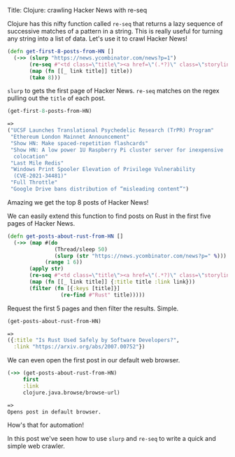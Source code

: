 Title: Clojure: crawling Hacker News with re-seq

Clojure has this nifty function called `re-seq` that returns a lazy sequence of successive matches of a pattern in a string.  This is really useful for turning any string into a list of data. Let's use it to crawl Hacker News!

```Clojure
(defn get-first-8-posts-from-HN []
  (->> (slurp "https://news.ycombinator.com/news?p=1")
       (re-seq #"<td class=\"title\"><a href=\"(.*?)\" class=\"storylink\">(.*?)</a>")
       (map (fn [[_ link title]] title))
       (take 8)))
```

`slurp` to gets the first page of Hacker News. `re-seq` matches on the regex pulling out the `title` of each post.

```Clojure
(get-first-8-posts-from-HN)

=>
("UCSF Launches Translational Psychedelic Research (TrPR) Program"
 "Ethereum London Mainnet Announcement"
 "Show HN: Make spaced-repetition flashcards"
 "Show HN: A low power 1U Raspberry Pi cluster server for inexpensive
  colocation"
 "Last Mile Redis"
 "Windows Print Spooler Elevation of Privilege Vulnerability
  (CVE-2021-34481)"
 "Full Throttle"
 "Google Drive bans distribution of “misleading content”")
```

Amazing we get the top 8 posts of Hacker News!

We can easily extend this function to find posts on Rust in the first five pages of Hacker News.

```Clojure
(defn get-posts-about-rust-from-HN []
  (->> (map #(do
               (Thread/sleep 50)
               (slurp (str "https://news.ycombinator.com/news?p=" %)))
            (range 1 6))
       (apply str)
       (re-seq #"<td class=\"title\"><a href=\"(.*?)\" class=\"storylink\">(.*?)</a>")
       (map (fn [[_ link title]] {:title title :link link}))
       (filter (fn [{:keys [title]}]
                 (re-find #"Rust" title)))))
```

Request the first 5 pages and then filter the results. Simple.

```Clojure
(get-posts-about-rust-from-HN)

=>
({:title "Is Rust Used Safely by Software Developers?",
  :link "https://arxiv.org/abs/2007.00752"})
```

We can even open the first post in our default web browser.

```Clojure
(->> (get-posts-about-rust-from-HN)
     first
     :link
     clojure.java.browse/browse-url)

=>
Opens post in default browser.
```

How's that for automation!

In this post we've seen how to use `slurp` and `re-seq` to write a quick and simple web crawler.
